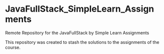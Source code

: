 # JavaFullStack_SimpleLearn_Assignments
Remote Repository for the JavaFullStack by Simple Learn Assignments

This repository was created to stash the solutions to the assignments of the course.
